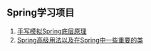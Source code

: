 ## Spring学习项目

1. [手写模拟Spring底层原理](./spring-learning-custom/README.md)
2. [Spring高级用法以及在Spring中一些重要的类](./spring-learning-advanced-usage/README.md)
